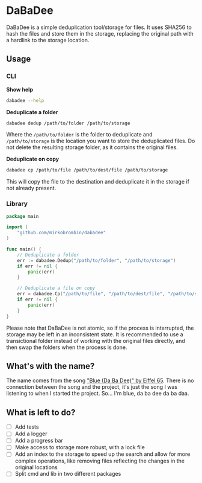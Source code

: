 # DaBaDee

DaBaDee is a simple deduplication tool/storage for files. It uses SHA256 to
hash the files and store them in the storage, replacing the original path with
a hardlink to the storage location.

## Usage

### CLI

**Show help**

```sh
dabadee --help
```

**Deduplicate a folder**

```sh
dabadee dedup /path/to/folder /path/to/storage
```

Where the `/path/to/folder` is the folder to deduplicate and `/path/to/storage`
is the location you want to store the deduplicated files. Do not delete the
resulting storage folder, as it contains the original files.

**Deduplicate on copy**

```sh
dabadee cp /path/to/file /path/to/dest/file /path/to/storage
```

This will copy the file to the destination and deduplicate it in the storage if
not already present.

### Library

```go
package main

import (
    "github.com/mirkobrombin/dabadee"
)

func main() {
    // Deduplicate a folder
    err := dabadee.Dedup("/path/to/folder", "/path/to/storage")
    if err != nil {
        panic(err)
    }

    // Deduplicate a file on copy
    err = dabadee.Cp("/path/to/file", "/path/to/dest/file", "/path/to/storage")
    if err != nil {
        panic(err)
    }
}
```

Please note that DaBaDee is not atomic, so if the process is interrupted, the
storage may be left in an inconsistent state. It is recommended to use a
transictional folder instead of working with the original files directly, and
then swap the folders when the process is done.

## What's with the name?

The name comes from the song ["Blue (Da Ba Dee)" by Eiffel 65](https://www.youtube.com/watch?v=68ugkg9RePc).
There is no connection between the song and the project, it's just the song I
was listening to when I started the project. So... I'm blue, da ba dee da ba daa.

## What is left to do?

- [ ] Add tests
- [ ] Add a logger
- [ ] Add a progress bar
- [ ] Make access to storage more robust, with a lock file
- [ ] Add an index to the storage to speed up the search and allow for
      more complex operations, like removing files reflecting the changes in
      the original locations
- [ ] Split cmd and lib in two different packages
